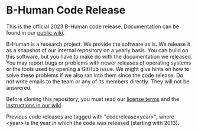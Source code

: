 # B-Human Code Release

This is the official 2023 B-Human code release. Documentation can be found in our [public wiki](https://wiki.b-human.de/coderelease2023/).

B-Human is a research project. We provide the software as is. We release it as a snapshot of our internal repository on a yearly basis. You can build on this software, but you have to make do with the documentation we released. You may report bugs or problems with newer releases of operating systems or the tools used by opening a GitHub issue. We might give hints on how to solve these problems if we also ran into them since the code release. Do not write emails to the team or any of its members directly. They will not be answered.

Before cloning this repository, you must read our [license terms](License.md) and the [instructions in our wiki](https://wiki.b-human.de/coderelease2023/getting-started/initial-setup/).

Previous code releases are tagged with "coderelease&lt;year&gt;", where &lt;year&gt; is the year in which the code was released (starting with 2013).

